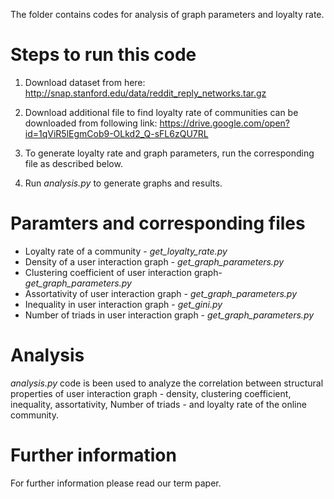 The folder contains codes for analysis of graph parameters and loyalty rate.

# Steps to run this code

1. Download dataset from here: http://snap.stanford.edu/data/reddit_reply_networks.tar.gz

2. Download additional file to find loyalty rate of communities can be downloaded from following link: https://drive.google.com/open?id=1qViR5lEgmCob9-OLkd2_Q-sFL6zQU7RL

3. To generate loyalty rate and graph parameters, run the corresponding file as described below.

4. Run _analysis.py_ to generate graphs and results. 

# Paramters and corresponding files 
* Loyalty rate of a community - _get_loyalty_rate.py_
* Density of a user interaction graph - _get_graph_parameters.py_
* Clustering coefficient of user interaction graph- _get_graph_parameters.py_
* Assortativity of user interaction graph - _get_graph_parameters.py_
* Inequality in user interaction graph - _get_gini.py_
* Number of triads in user interaction graph - _get_graph_parameters.py_

# Analysis
_analysis.py_ code is been used to analyze the correlation between structural properties of user interaction graph - density, clustering coefficient, inequality, assortativity, Number of triads - and loyalty rate of the online community.

# Further information
For further information please read our term paper.


